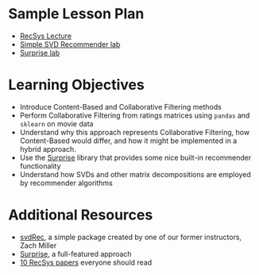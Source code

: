 # Sample Lesson Plan

- [RecSys Lecture](./what_is_a_recommendation_engine.pdf) 
- [Simple SVD Recommender lab](./simple_SVD_recommender.ipynb) 
- [Surprise lab](./Surprise_lab.ipynb)

# Learning Objectives
- Introduce Content-Based and Collaborative Filtering methods
- Perform Collaborative Filtering from ratings matrices using `pandas` and `sklearn` on movie data
- Understand why this approach represents Collaborative Filtering, how Content-Based would differ, and how it might be implemented in a hybrid approach.
- Use the [Surprise](http://surpriselib.com) library that provides some nice built-in recommender functionality
- Understand how SVDs and other matrix decompositions are employed by recommender algorithms

# Additional Resources
- [svdRec](https://github.com/ZWMiller/svdRec), a simple package created by one of our former instructors, Zach Miller
- [Surprise](http://surpriselib.com), a full-featured approach
- [10 RecSys papers](https://medium.com/@ACMRecSys/10-recsys-papers-everyone-should-read-ad69bcd7feed) everyone should read
